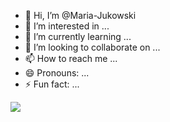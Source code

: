 - 👋 Hi, I’m @Maria-Jukowski
- 👀 I’m interested in ...
- 🌱 I’m currently learning ...
- 💞️ I’m looking to collaborate on ...
- 📫 How to reach me ...
- 😄 Pronouns: ...
- ⚡ Fun fact: ...

![](https://images.app.goo.gl/Zg67nxPzbCZZyGQJ6)
